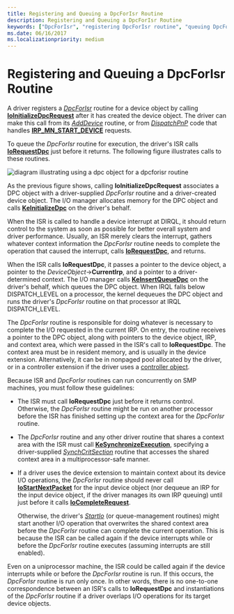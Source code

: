 ```yaml
---
title: Registering and Queuing a DpcForIsr Routine
description: Registering and Queuing a DpcForIsr Routine
keywords: ["DpcForIsr", "registering DpcForIsr routine", "queuing DpcForIsr routine"]
ms.date: 06/16/2017
ms.localizationpriority: medium
---
```


# Registering and Queuing a DpcForIsr Routine





A driver registers a [*DpcForIsr*](/windows-hardware/drivers/ddi/wdm/nc-wdm-io_dpc_routine) routine for a device object by calling [**IoInitializeDpcRequest**](/windows-hardware/drivers/ddi/wdm/nf-wdm-ioinitializedpcrequest) after it has created the device object. The driver can make this call from its [*AddDevice*](/windows-hardware/drivers/ddi/wdm/nc-wdm-driver_add_device) routine, or from [*DispatchPnP*](/windows-hardware/drivers/ddi/wdm/nc-wdm-driver_dispatch) code that handles [**IRP\_MN\_START\_DEVICE**](./irp-mn-start-device.md) requests.

To queue the *DpcForIsr* routine for execution, the driver's ISR calls [**IoRequestDpc**](/windows-hardware/drivers/ddi/wdm/nf-wdm-iorequestdpc) just before it returns. The following figure illustrates calls to these routines.

![diagram illustrating using a dpc object for a dpcforisr routine](images/3dpcisr.png)

As the previous figure shows, calling **IoInitializeDpcRequest** associates a DPC object with a driver-supplied *DpcForIsr* routine and a driver-created device object. The I/O manager allocates memory for the DPC object and calls [**KeInitializeDpc**](/windows-hardware/drivers/ddi/wdm/nf-wdm-keinitializedpc) on the driver's behalf.

When the ISR is called to handle a device interrupt at DIRQL, it should return control to the system as soon as possible for better overall system and driver performance. Usually, an ISR merely clears the interrupt, gathers whatever context information the *DpcForIsr* routine needs to complete the operation that caused the interrupt, calls [**IoRequestDpc**](/windows-hardware/drivers/ddi/wdm/nf-wdm-iorequestdpc), and returns.

When the ISR calls **IoRequestDpc**, it passes a pointer to the device object, a pointer to the *DeviceObject*-&gt;**CurrentIrp**, and a pointer to a driver-determined context. The I/O manager calls [**KeInsertQueueDpc**](/windows-hardware/drivers/ddi/wdm/nf-wdm-keinsertqueuedpc) on the driver's behalf, which queues the DPC object. When IRQL falls below DISPATCH\_LEVEL on a processor, the kernel dequeues the DPC object and runs the driver's *DpcForIsr* routine on that processor at IRQL DISPATCH\_LEVEL.

The *DpcForIsr* routine is responsible for doing whatever is necessary to complete the I/O requested in the current IRP. On entry, the routine receives a pointer to the DPC object, along with pointers to the device object, IRP, and context area, which were passed in the ISR's call to **IoRequestDpc**. The context area must be in resident memory, and is usually in the device extension. Alternatively, it can be in nonpaged pool allocated by the driver, or in a controller extension if the driver uses a [controller object](./introduction-to-controller-objects.md).

Because ISR and *DpcForIsr* routines can run concurrently on SMP machines, you must follow these guidelines:

-   The ISR must call **IoRequestDpc** just before it returns control. Otherwise, the *DpcForIsr* routine might be run on another processor before the ISR has finished setting up the context area for the *DpcForIsr* routine.

-   The *DpcForIsr* routine and any other driver routine that shares a context area with the ISR must call [**KeSynchronizeExecution**](/windows-hardware/drivers/ddi/wdm/nf-wdm-kesynchronizeexecution), specifying a driver-supplied [*SynchCritSection*](/windows-hardware/drivers/ddi/wdm/nc-wdm-ksynchronize_routine) routine that accesses the shared context area in a multiprocessor-safe manner.

-   If a driver uses the device extension to maintain context about its device I/O operations, the *DpcForIsr* routine should never call [**IoStartNextPacket**](/windows-hardware/drivers/ddi/ntifs/nf-ntifs-iostartnextpacket) for the input device object (nor dequeue an IRP for the input device object, if the driver manages its own IRP queuing) until just before it calls [**IoCompleteRequest**](/windows-hardware/drivers/ddi/wdm/nf-wdm-iocompleterequest).

    Otherwise, the driver's [*StartIo*](/windows-hardware/drivers/ddi/wdm/nc-wdm-driver_startio) (or queue-management routines) might start another I/O operation that overwrites the shared context area before the *DpcForIsr* routine can complete the current operation. This is because the ISR can be called again if the device interrupts while or before the *DpcForIsr* routine executes (assuming interrupts are still enabled).

Even on a uniprocessor machine, the ISR could be called again if the device interrupts while or before the *DpcForIsr* routine is run. If this occurs, the *DpcForIsr* routine is run only once. In other words, there is no one-to-one correspondence between an ISR's calls to **IoRequestDpc** and instantiations of the *DpcForIsr* routine if a driver overlaps I/O operations for its target device objects.

 

